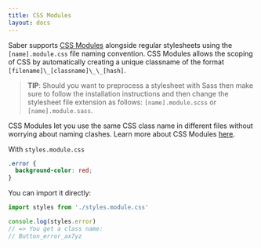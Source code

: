 ```yaml
---
title: CSS Modules
layout: docs
---
```


Saber supports [CSS Modules](https://github.com/css-modules/css-modules) alongside regular stylesheets using the `[name].module.css` file naming convention. CSS Modules allows the scoping of CSS by automatically creating a unique classname of the format `[filename]\_[classname]\_\_[hash]`.

> __TIP__: Should you want to preprocess a stylesheet with Sass then make sure to follow the installation instructions and then change the stylesheet file extension as follows: `[name].module.scss` or `[name].module.sass`.

CSS Modules let you use the same CSS class name in different files without worrying about naming clashes. Learn more about CSS Modules [here](https://css-tricks.com/css-modules-part-1-need/).

With `styles.module.css`

```css
.error {
  background-color: red;
}
```

You can import it directly:

```js
import styles from './styles.module.css'

console.log(styles.error)
// => You get a class name:
// Button_error_ax7yz
```

